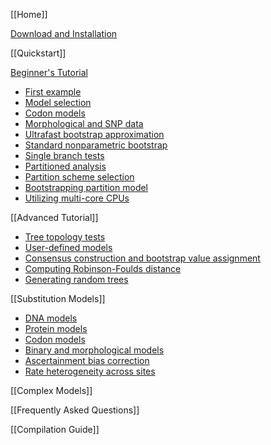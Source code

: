 [[Home]]

[Download and Installation](Installation)

[[Quickstart]]

[Beginner's Tutorial](Tutorial)

- [First example](Tutorial#first-running-example)
- [Model selection](Tutorial#choosing-the-right-substitution-model)
- [Codon models](Tutorial#codon-models)
- [Morphological and SNP data](Tutorial#binary-morphological-and-snp-data)
- [Ultrafast bootstrap approximation](Tutorial#assessing-branch-supports-with-ultrafast-bootstrap-approximation)
- [Standard nonparametric bootstrap](Tutorial#assessing-branch-supports-with--standard-nonparametric-bootstrap)
- [Single branch tests](Tutorial#assessing-branch-supports-with-single-branch-tests)
- [Partitioned analysis](Tutorial#partitioned-analysis-for-multi-gene-alignments)
- [Partition scheme selection](Tutorial#choosing-the-right-partitioning-scheme)
- [Bootstrapping partition model](Tutorial#ultrafast-bootstrapping-with-partition-model)
- [Utilizing multi-core CPUs](Tutorial#utilizing-multi-core-cpus)

[[Advanced Tutorial]]

- [Tree topology tests](Advanced-Tutorial#tree-topology-tests)
- [User-defined models](Advanced-Tutorial#user-defined-substitution-models)
- [Consensus construction and bootstrap value assignment](Advanced-Tutorial#consensus-construction-and-bootstrap-value-assignment)
- [Computing Robinson-Foulds distance](Advanced-Tutorial#computing-robinson-foulds-distance-between-trees)
- [Generating random trees](Advanced-Tutorial#generating-random-trees)

[[Substitution Models]]

- [DNA models](Substitution-Models#dna-models)
- [Protein models](Substitution-Models#protein-models)
- [Codon models](Substitution-Models#codon-models)
- [Binary and morphological models](Substitution-Models#binary-and-morphological-models)
- [Ascertainment bias correction](Substitution-Models#ascertainment-bias-correction)
- [Rate heterogeneity across sites](Substitution-Models#rate-heterogeneity-across-sites)

[[Complex Models]]

[[Frequently Asked Questions]]

[[Compilation Guide]]
